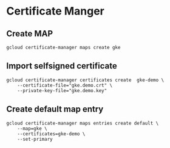 
# Certificate Manger

## Create MAP
```
gcloud certificate-manager maps create gke
```

## Import selfsigned certificate
```
gcloud certificate-manager certificates create  gke-demo \
    --certificate-file="gke.demo.crt" \
    --private-key-file="gke.demo.key" 
```
## Create default map entry
```
gcloud certificate-manager maps entries create default \
    --map=gke \
    --certificates=gke-demo \
    --set-primary
```
